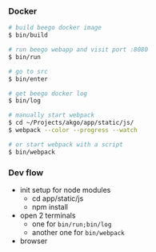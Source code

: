 ### Docker

```sh
# build beego docker image
$ bin/build

# run beego webapp and visit port :8080
$ bin/run

# go to src
$ bin/enter

# get beego docker log
$ bin/log

# manually start webpack
$ cd ~/Projects/akgo/app/static/js/
$ webpack --color --progress --watch

# or start webpack with a script
$ bin/webpack
```


### Dev flow
- init setup for node modules
	* cd app/static/js
	* npm install
- open 2 terminals
	* one for `bin/run;bin/log`
	* another one for `bin/webpack`
- browser
